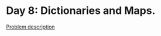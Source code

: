 # Day 8: Dictionaries and Maps.

[Problem description](https://www.hackerrank.com/challenges/30-dictionaries-and-maps)
